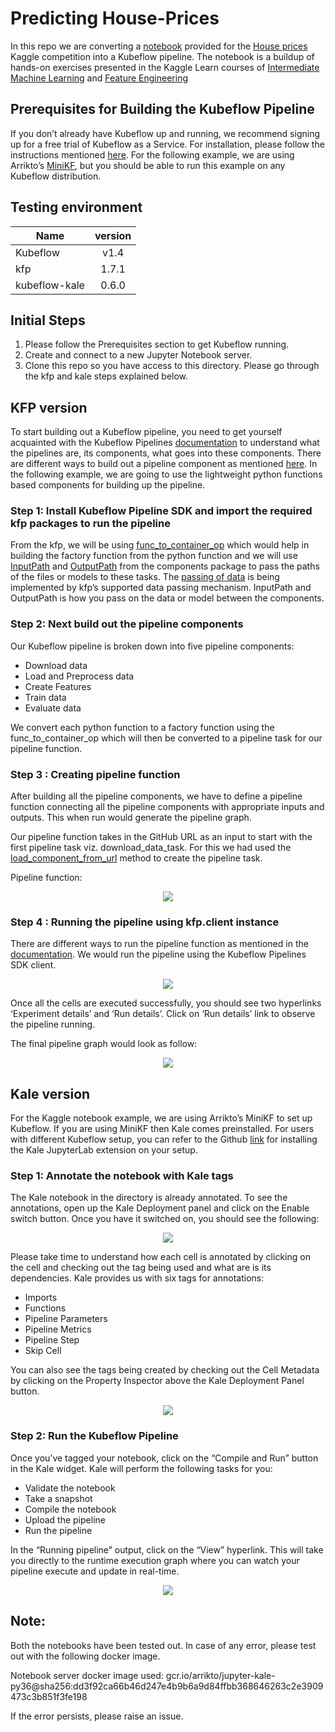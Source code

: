 # Predicting House-Prices

In this repo we are converting a [notebook](https://www.kaggle.com/code/ryanholbrook/feature-engineering-for-house-prices) provided for the [House prices](https://www.kaggle.com/c/house-prices-advanced-regression-techniques) Kaggle competition into a Kubeflow pipeline. The notebook is a buildup of hands-on exercises presented in the Kaggle Learn courses of [Intermediate Machine Learning](https://www.kaggle.com/learn/intermediate-machine-learning) and [Feature Engineering](https://www.kaggle.com/learn/feature-engineering)

## Prerequisites for Building the Kubeflow Pipeline

If you don’t already have Kubeflow up and running, we recommend signing up for a free trial of Kubeflow as a Service. For installation, please follow the instructions mentioned [here](https://www.arrikto.com/kubeflow-as-a-service/preview/). For the following example, we are using Arrikto’s [MiniKF](https://www.arrikto.com/blog/kubeflow/news/minikf-a-fast-and-easy-way-to-deploy-kubeflow-on-your-laptop/), but you should be able to run this example on any Kubeflow distribution.

## Testing environment

| Name          | version       | 
| ------------- |:-------------:|
| Kubeflow      | v1.4          |
| kfp           | 1.7.1         |
| kubeflow-kale | 0.6.0         |

## Initial Steps

1. Please follow the Prerequisites section to get Kubeflow running.
2. Create and connect to a new Jupyter Notebook server.
3. Clone this repo so you have access to this directory. Please go through the kfp and kale steps explained below.

## KFP version

To start building out a Kubeflow pipeline, you need to get yourself acquainted with the Kubeflow Pipelines [documentation](https://www.kubeflow.org/docs/components/pipelines/sdk/build-pipeline/) to understand what the pipelines are, its components, what goes into these components. There are different ways to build out a pipeline component as mentioned [here](https://www.kubeflow.org/docs/components/pipelines/sdk/build-pipeline/#building-pipeline-components). In the following example, we are going to use the lightweight python functions based components for building up the pipeline.

### Step 1: Install Kubeflow Pipeline SDK and import the required kfp packages to run the pipeline

From the kfp, we will be using [func_to_container_op](https://kubeflow-pipelines.readthedocs.io/en/stable/source/kfp.components.html#kfp.components.func_to_container_op) which would help in building the factory function from the python function and we will use [InputPath](https://kubeflow-pipelines.readthedocs.io/en/stable/source/kfp.components.html#kfp.components.InputPath) and [OutputPath](https://kubeflow-pipelines.readthedocs.io/en/stable/source/kfp.components.html#kfp.components.OutputPath) from the components package to pass the paths of the files or models to these tasks. The [passing of data](https://www.kubeflow.org/docs/components/pipelines/sdk/python-function-components/#pass-data) is being implemented by kfp’s supported data passing mechanism. InputPath and OutputPath is how you pass on the data or model between the components.

### Step 2: Next build out the pipeline components 

Our Kubeflow pipeline is broken down into five pipeline components:

- Download data
- Load and Preprocess data
- Create Features
- Train data
- Evaluate data

We convert each python function to a factory function using the func_to_container_op which will then be converted to a pipeline task for our pipeline function.

### Step 3 : Creating pipeline function

After building all the pipeline components, we have to define a pipeline function connecting all the pipeline components with  appropriate inputs and outputs. This when run would generate the pipeline graph.

Our pipeline function takes in the GitHub URL as an input to start with the first pipeline task viz. download_data_task. For this we had used the [load_component_from_url](https://kubeflow-pipelines.readthedocs.io/en/stable/source/kfp.components.html?highlight=load_component_from_url#kfp.components.load_component_from_url) method to create the pipeline task.

Pipeline function:

<p align="center">
    <img src="images/kfp_pipeline_func.PNG">
</p>


### Step 4 : Running the pipeline using kfp.client instance

There are different ways to run the pipeline function as mentioned in the [documentation](https://www.kubeflow.org/docs/components/pipelines/sdk/build-pipeline/#compile-and-run-your-pipeline). We would run the pipeline using the Kubeflow Pipelines SDK client.

<p align="center">
    <img src="images/kfp_client.PNG">
</p>

Once all the cells are executed successfully, you should see two hyperlinks ‘Experiment details’ and ‘Run details’. Click on ‘Run details’ link to observe the pipeline running. 

The final pipeline graph would look as follow:

<p align="center">
    <img src="images/kfp_pipeline_graph.PNG">
</p>

## Kale version

For the Kaggle notebook example, we are using Arrikto’s MiniKF to set up Kubeflow. If you are using MiniKF then Kale comes preinstalled. For users with different Kubeflow setup, you can refer to the Github [link](https://github.com/kubeflow-kale/kale#getting-started) for installing the Kale JupyterLab extension on your setup.

### Step 1: Annotate the notebook with Kale tags

The Kale notebook in the directory is already annotated. To see the annotations, open up the Kale Deployment panel and click on the Enable switch button. Once you have it switched on, you should see the following:

<p align="center">
    <img src="images/kale_deployment_panel.PNG">
</p>

Please take time to understand how each cell is annotated by clicking on the cell and checking out the tag being used and what are is its dependencies. Kale provides us with six tags for annotations:

- Imports
- Functions
- Pipeline Parameters
- Pipeline Metrics
- Pipeline Step
- Skip Cell

You can also see the tags being created by checking out the Cell Metadata by clicking on the Property Inspector above the Kale Deployment Panel button.

<p align="center">
    <img src="images/kale_cell_metadata.PNG">
</p>

### Step 2: Run the Kubeflow Pipeline

Once you’ve tagged your notebook, click on the “Compile and Run” button in the Kale widget. Kale will perform the following tasks for you:

- Validate the notebook
- Take a snapshot
- Compile the notebook
- Upload the pipeline
- Run the pipeline

In the “Running pipeline” output, click on the “View” hyperlink. This will take you directly to the runtime execution graph where you can watch your pipeline execute and update in real-time.

<p align="center">
    <img src="images/kale_pipeline_graph.PNG">
</p>

## Note:
Both the notebooks have been tested out. In case of any error, please test out with the following docker image. 

Notebook server docker image used: gcr.io/arrikto/jupyter-kale-py36@sha256:dd3f92ca66b46d247e4b9b6a9d84ffbb368646263c2e3909473c3b851f3fe198

If the error persists, please raise an issue.
